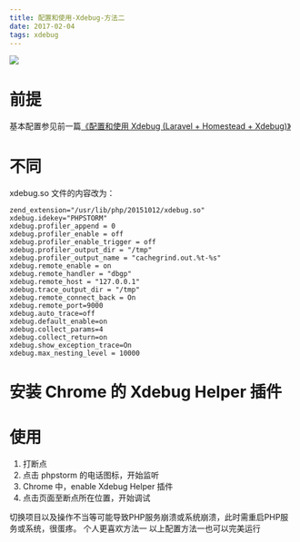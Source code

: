 ```yaml
---
title: 配置和使用-Xdebug-方法二
date: 2017-02-04
tags: xdebug
---
```


![](http://upload-images.jianshu.io/upload_images/693141-33e6d9872c86262a.png?imageMogr2/auto-orient/strip%7CimageView2/2/w/1240)

<!--more-->
# 前提

基本配置参见前一篇[《配置和使用 Xdebug (Laravel + Homestead + Xdebug)》](http://www.jianshu.com/p/3a3db0359bc7)

# 不同
xdebug.so 文件的内容改为：
```
zend_extension="/usr/lib/php/20151012/xdebug.so"
xdebug.idekey="PHPSTORM"
xdebug.profiler_append = 0
xdebug.profiler_enable = off
xdebug.profiler_enable_trigger = off
xdebug.profiler_output_dir = "/tmp"
xdebug.profiler_output_name = "cachegrind.out.%t-%s"
xdebug.remote_enable = on
xdebug.remote_handler = "dbgp"
xdebug.remote_host = "127.0.0.1"
xdebug.trace_output_dir = "/tmp"
xdebug.remote_connect_back = On
xdebug.remote_port=9000
xdebug.auto_trace=off
xdebug.default_enable=on
xdebug.collect_params=4
xdebug.collect_return=on
xdebug.show_exception_trace=On
xdebug.max_nesting_level = 10000
```

# 安装 Chrome 的 Xdebug Helper 插件

# 使用
1. 打断点
2. 点击 phpstorm 的电话图标，开始监听
3. Chrome 中，enable Xdebug Helper 插件
4. 点击页面至断点所在位置，开始调试

切换项目以及操作不当等可能导致PHP服务崩溃或系统崩溃，此时需重启PHP服务或系统，很蛋疼。
个人更喜欢方法一
以上配置方法一也可以完美运行


